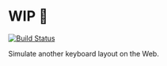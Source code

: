 # WIP :construction:

[![Build Status](https://travis-ci.org/ryym/web-keyboard-simulator.svg?branch=master)](https://travis-ci.org/ryym/web-keyboard-simulator)

Simulate another keyboard layout on the Web.
